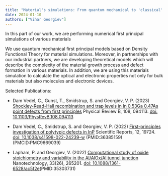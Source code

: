 ```yaml
---
title: "Material's simulations: From quantum mechanical to 'classical' modeling"
date: 2024-01-10
authors: ["Vihar Georgiev"]
---
```


In this part of our work, we are performing numerical first principal  simulations of various materials
 
<!--more-->

We use quantum mechanical first principal models based on Density Functional Theory for material simulations. Moreover, in partnerships with our industrial partners, we are developing theoretical models which will describe the complexity of the material growth process and defect formation in various materials. In addition, we are using this materials simulation to calculate the optical and electronic properties not only for bulk materials but also molecules and electronic devices. 

Selected Publications:
- Dam Vedel, C., Gunst, T., Smidstrup, S. and Georgiev, V. P.  (2023) [Shockley-Read-Hall recombination and trap levels in In 0.53Ga 0.47As point defects from first principles](https://eprints.gla.ac.uk/307327/) Physical Review B, 108, 094113. [doi: 10.1103/PhysRevB.108.094113](https://eprints.gla.ac.uk/307327/)

- Dam Vedel, C., Smidstrup, S. and Georgiev, V. P. (2022) [First-principles investigation of polytypic defects in InP](https://eprints.gla.ac.uk/285187/) Scientific Reports, 12, 19724. [doi: 10.1038/s41598-022-24239-w](https://eprints.gla.ac.uk/285187/) (PMID:36385159) (PMCID:PMC9669039)


- Lapham, P. and Georgiev, V. (2022) [Computational study of oxide stoichiometry and variability in the Al/AlOx/Al tunnel junction](https://eprints.gla.ac.uk/267379/) Nanotechnology, 33(26), 265201. [doi: 10.1088/1361-6528/ac5f2e](https://eprints.gla.ac.uk/267379/)(PMID:35303731)